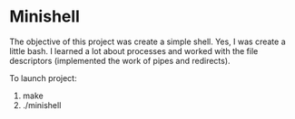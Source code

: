 # Minishell

The objective of this project was create a simple shell. Yes, I was create a little bash. I learned a lot about processes and worked with the file descriptors (implemented the work of pipes and redirects).

To launch project:

1. make
2. ./minishell
